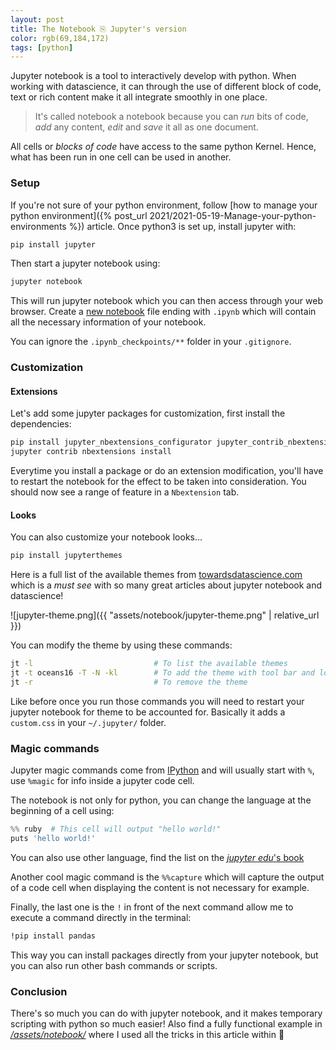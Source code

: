 ```yaml
---
layout: post 
title: The Notebook ⎘ Jupyter's version 
color: rgb(69,184,172)
tags: [python]
---
```


Jupyter notebook is a tool to interactively develop with python. When working with datascience, it can through the use
of different block of code, text or rich content make it all integrate smoothly in one place.

> It's called notebook a notebook because you can _run_ bits of code, _add_ any content,  _edit_ and _save_ it all as one document.

All cells or _blocks of code_ have access to the same python Kernel. Hence, what has been run in one cell can be used in
another.

### Setup

If you're not sure of your python environment, follow [how to manage your python environment]({% post_url 2021/2021-05-19-Manage-your-python-environments %})
article. Once python3 is set up, install jupyter with:

```bash
pip install jupyter
```

Then start a jupyter notebook using:

```bash
jupyter notebook
```

This will run jupyter notebook which you can then access through your web browser. Create
a [new notebook](https://www.dataquest.io/blog/jupyter-notebook-tutorial) file ending with `.ipynb` which will contain
all the necessary information of your notebook.

You can ignore the `.ipynb_checkpoints/**` folder in your `.gitignore`.

### Customization

#### Extensions

Let's add some jupyter packages for customization, first install the dependencies:

```bash
pip install jupyter_nbextensions_configurator jupyter_contrib_nbextensions
jupyter contrib nbextensions install
```

Everytime you install a package or do an extension modification, you'll have to restart the notebook for the effect to
be taken into consideration. You should now see a range of feature in a `Nbextension` tab.

#### Looks

You can also customize your notebook looks...

```bash
pip install jupyterthemes
```

Here is a full list of the available themes
from [towardsdatascience.com](https://towardsdatascience.com/7-essential-tips-for-writing-with-jupyter-notebook-60972a1a8901)
which is a _must see_ with so many great articles about jupyter notebook and datascience!

![jupyter-theme.png]({{ "assets/notebook/jupyter-theme.png" | relative_url }})

You can modify the theme by using these commands:

```bash
jt -l                           # To list the available themes
jt -t oceans16 -T -N -kl        # To add the theme with tool bar and logo
jt -r                           # To remove the theme
```

Like before once you run those commands you will need to restart your jupyter notebook for theme to be accounted for.
Basically it adds a `custom.css` in your `~/.jupyter/` folder.

### Magic commands

Jupyter magic commands come from [IPython](https://ipython.readthedocs.io/en/stable/interactive/magics.html) and will
usually start with `%`, use `%magic` for info inside a jupyter code cell.

The notebook is not only for python, you can change the language at the beginning of a cell using:

```python
%% ruby  # This cell will output "hello world!"
puts 'hello world!'
```

You can also use other language, find the list on
the [_jupyter edu_'s book](https://jupyter4edu.github.io/jupyter-edu-book/jupyter.html#:~:text=The%20Jupyter%20system%20supports%20over,%2C%20Scala%2C%20and%20many%20more.)

Another cool magic command is the `%%capture` which will capture the output of a code cell when displaying the content
is not necessary for example.

Finally, the last one is the `!` in front of the next command allow me to execute a command directly in the terminal:

```bash
!pip install pandas
```

This way you can install packages directly from your jupyter notebook, but you can also run other bash commands or
scripts.

### Conclusion

There's so much you can do with jupyter notebook, and it makes temporary scripting with python so much easier!
Also find a fully functional example in [_/assets/notebook/_][1] where I used all the tricks in this article within 🎉 

[1]: https://github.com/sylhare/sylhare.github.io/blob/master/assets/notebook/Jupyter%20Notebook%20Example.ipynb
